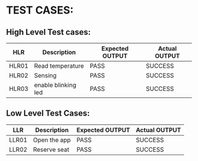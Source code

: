 # TEST CASES:
## High Level Test cases:
| HLR    | Description                             | Expected OUTPUT | Actual OUTPUT |
|-------|-----------------------------------------| ------------ | ---------- |
| HLR01  |Read temperature                         |PASS       |SUCCESS     | 
| HLR02  |Sensing                                  |PASS        |SUCCESS     | 
| HLR03  |enable blinking led                      |PASS        |SUCCESS     | 


## Low Level Test Cases:
| LLR    | Description           | Expected OUTPUT | Actual OUTPUT | 
|-------|-----------------------| ------------ | -----------| 
| LLR01  |Open the app           | PASS       |SUCCESS      | 
| LLR02  |Reserve seat           | PASS       |SUCCESS     |

